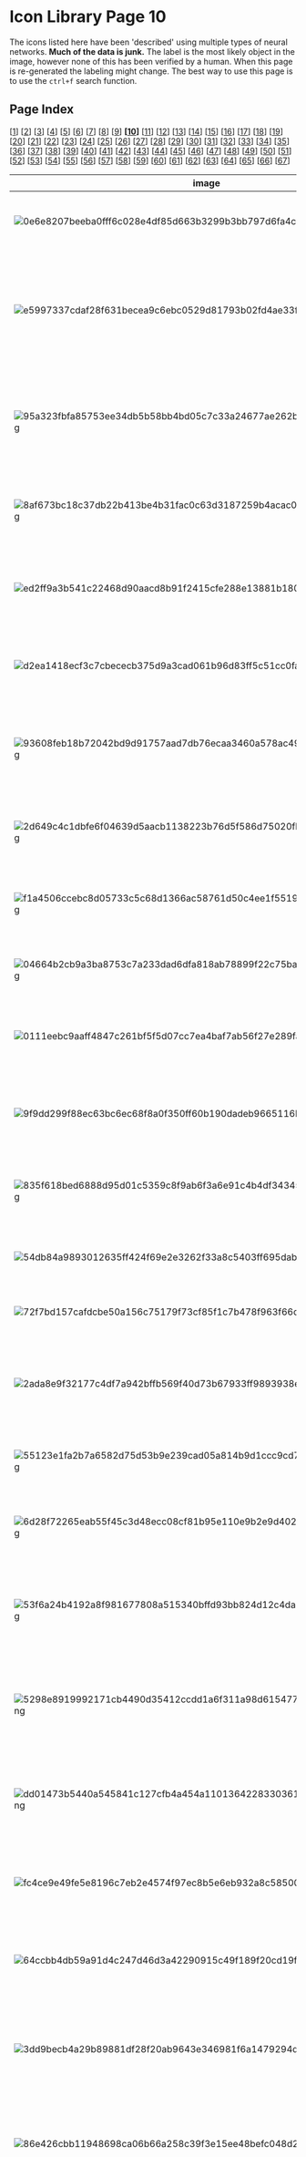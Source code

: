 # Icon Library Page 10

The icons listed here have been 'described' using multiple types of neural networks. **Much of the data is junk.** The label is the most likely object in the image, however none of this has been verified by a human. When this page is re-generated the labeling might change.
The best way to use this page is to use the `ctrl+f` search function.

## Page Index

[[1](/docs/toyo/icons/icon_library_page_01.md)] [[2](/docs/toyo/icons/icon_library_page_02.md)] [[3](/docs/toyo/icons/icon_library_page_03.md)] [[4](/docs/toyo/icons/icon_library_page_04.md)] [[5](/docs/toyo/icons/icon_library_page_05.md)] [[6](/docs/toyo/icons/icon_library_page_06.md)] [[7](/docs/toyo/icons/icon_library_page_07.md)] [[8](/docs/toyo/icons/icon_library_page_08.md)] [[9](/docs/toyo/icons/icon_library_page_09.md)] **[[10](/docs/toyo/icons/icon_library_page_10.md)]** [[11](/docs/toyo/icons/icon_library_page_11.md)] [[12](/docs/toyo/icons/icon_library_page_12.md)] [[13](/docs/toyo/icons/icon_library_page_13.md)] [[14](/docs/toyo/icons/icon_library_page_14.md)] [[15](/docs/toyo/icons/icon_library_page_15.md)] [[16](/docs/toyo/icons/icon_library_page_16.md)] [[17](/docs/toyo/icons/icon_library_page_17.md)] [[18](/docs/toyo/icons/icon_library_page_18.md)] [[19](/docs/toyo/icons/icon_library_page_19.md)] [[20](/docs/toyo/icons/icon_library_page_20.md)] [[21](/docs/toyo/icons/icon_library_page_21.md)] [[22](/docs/toyo/icons/icon_library_page_22.md)] [[23](/docs/toyo/icons/icon_library_page_23.md)] [[24](/docs/toyo/icons/icon_library_page_24.md)] [[25](/docs/toyo/icons/icon_library_page_25.md)] [[26](/docs/toyo/icons/icon_library_page_26.md)] [[27](/docs/toyo/icons/icon_library_page_27.md)] [[28](/docs/toyo/icons/icon_library_page_28.md)] [[29](/docs/toyo/icons/icon_library_page_29.md)] [[30](/docs/toyo/icons/icon_library_page_30.md)] [[31](/docs/toyo/icons/icon_library_page_31.md)] [[32](/docs/toyo/icons/icon_library_page_32.md)] [[33](/docs/toyo/icons/icon_library_page_33.md)] [[34](/docs/toyo/icons/icon_library_page_34.md)] [[35](/docs/toyo/icons/icon_library_page_35.md)] [[36](/docs/toyo/icons/icon_library_page_36.md)] [[37](/docs/toyo/icons/icon_library_page_37.md)] [[38](/docs/toyo/icons/icon_library_page_38.md)] [[39](/docs/toyo/icons/icon_library_page_39.md)] [[40](/docs/toyo/icons/icon_library_page_40.md)] [[41](/docs/toyo/icons/icon_library_page_41.md)] [[42](/docs/toyo/icons/icon_library_page_42.md)] [[43](/docs/toyo/icons/icon_library_page_43.md)] [[44](/docs/toyo/icons/icon_library_page_44.md)] [[45](/docs/toyo/icons/icon_library_page_45.md)] [[46](/docs/toyo/icons/icon_library_page_46.md)] [[47](/docs/toyo/icons/icon_library_page_47.md)] [[48](/docs/toyo/icons/icon_library_page_48.md)] [[49](/docs/toyo/icons/icon_library_page_49.md)] [[50](/docs/toyo/icons/icon_library_page_50.md)] [[51](/docs/toyo/icons/icon_library_page_51.md)] [[52](/docs/toyo/icons/icon_library_page_52.md)] [[53](/docs/toyo/icons/icon_library_page_53.md)] [[54](/docs/toyo/icons/icon_library_page_54.md)] [[55](/docs/toyo/icons/icon_library_page_55.md)] [[56](/docs/toyo/icons/icon_library_page_56.md)] [[57](/docs/toyo/icons/icon_library_page_57.md)] [[58](/docs/toyo/icons/icon_library_page_58.md)] [[59](/docs/toyo/icons/icon_library_page_59.md)] [[60](/docs/toyo/icons/icon_library_page_60.md)] [[61](/docs/toyo/icons/icon_library_page_61.md)] [[62](/docs/toyo/icons/icon_library_page_62.md)] [[63](/docs/toyo/icons/icon_library_page_63.md)] [[64](/docs/toyo/icons/icon_library_page_64.md)] [[65](/docs/toyo/icons/icon_library_page_65.md)] [[66](/docs/toyo/icons/icon_library_page_66.md)] [[67](/docs/toyo/icons/icon_library_page_67.md)] 

| image | labels |
| - | - |
| ![0e6e8207beeba0fff6c028e4df85d663b3299b3bb797d6fa4c69678d66a0a128.png](/img/icons/0e6e8207beeba0fff6c028e4df85d663b3299b3bb797d6fa4c69678d66a0a128.png) | switch, person, digital clock, whistle, scoreboard, scoreboard |
| ![e5997337cdaf28f631becea9c6ebc0529d81793b02fd4ae33f8dba72cd5c24af.png](/img/icons/e5997337cdaf28f631becea9c6ebc0529d81793b02fd4ae33f8dba72cd5c24af.png) | sunscreen, person, sunscreen, maraca, sunscreen, sunblock, sun blocker, sunscreen, sunblock, sun blocker |
| ![95a323fbfa85753ee34db5b58bb4bd05c7c33a24677ae262b2022b915c9968dd.png](/img/icons/95a323fbfa85753ee34db5b58bb4bd05c7c33a24677ae262b2022b915c9968dd.png) | snow leopard, person, Petri dish, loupe, loupe, jeweler's loupe, nematode, nematode worm, roundworm |
| ![8af673bc18c37db22b413be4b31fac0c63d3187259b4acac0f46a86d242a505c.png](/img/icons/8af673bc18c37db22b413be4b31fac0c63d3187259b4acac0f46a86d242a505c.png) | chain saw, phone, screw, plunger, chain saw, chainsaw, chain saw, chainsaw |
| ![ed2ff9a3b541c22468d90aacd8b91f2415cfe288e13881b180d0f8f3c71138e9.png](/img/icons/ed2ff9a3b541c22468d90aacd8b91f2415cfe288e13881b180d0f8f3c71138e9.png) | thresher, person, chain saw, analog clock, chain saw, chainsaw, chain saw, chainsaw |
| ![d2ea1418ecf3c7cbececb375d9a3cad061b96d83ff5c51cc0fa171de5e3ea610.png](/img/icons/d2ea1418ecf3c7cbececb375d9a3cad061b96d83ff5c51cc0fa171de5e3ea610.png) | sunscreen, person, sunscreen, face powder, safety pin, packet |
| ![93608feb18b72042bd9d91757aad7db76ecaa3460a578ac4995e89fbf02a20a6.png](/img/icons/93608feb18b72042bd9d91757aad7db76ecaa3460a578ac4995e89fbf02a20a6.png) | can opener, spaceship, nipple, punching bag, torch, punching bag, punch bag, punching ball, punchball |
| ![2d649c4c1dbfe6f04639d5aacb1138223b76d5f586d75020fbd5c52b678976a0.png](/img/icons/2d649c4c1dbfe6f04639d5aacb1138223b76d5f586d75020fbd5c52b678976a0.png) | can opener, person, Windsor tie, maraca, chain saw, chainsaw, plate rack |
| ![f1a4506ccebc8d05733c5c68d1366ac58761d50c4ee1f5519798f2d430390c6c.png](/img/icons/f1a4506ccebc8d05733c5c68d1366ac58761d50c4ee1f5519798f2d430390c6c.png) | frying pan, person, nipple, whistle, pick, plectrum, plectron, packet |
| ![04664b2cb9a3ba8753c7a233dad6dfa818ab78899f22c75ba2df4d25da86c726.png](/img/icons/04664b2cb9a3ba8753c7a233dad6dfa818ab78899f22c75ba2df4d25da86c726.png) | can opener, person, pick, punching bag, pick, plectrum, plectron, velvet |
| ![0111eebc9aaff4847c261bf5f5d07cc7ea4baf7ab56f27e289facc4b3c11ba78.png](/img/icons/0111eebc9aaff4847c261bf5f5d07cc7ea4baf7ab56f27e289facc4b3c11ba78.png) | whistle, person, spatula, plunger, guillotine, pedestal, plinth, footstall |
| ![9f9dd299f88ec63bc6ec68f8a0f350ff60b190dadeb9665116b4151441c26267.png](/img/icons/9f9dd299f88ec63bc6ec68f8a0f350ff60b190dadeb9665116b4151441c26267.png) | corkscrew, car, analog clock, corkscrew, chain saw, chainsaw, corkscrew, bottle screw |
| ![835f618bed6888d95d01c5359c8f9ab6f3a6e91c4b4df34345349d708039ed71.png](/img/icons/835f618bed6888d95d01c5359c8f9ab6f3a6e91c4b4df34345349d708039ed71.png) | space bar, person, thresher, muzzle, oil filter, Windsor tie |
| ![54db84a9893012635ff424f69e2e3262f33a8c5403ff695dabc74d633c5cebe3.png](/img/icons/54db84a9893012635ff424f69e2e3262f33a8c5403ff695dabc74d633c5cebe3.png) | ant, sun, panpipe, panpipe, chain saw, chainsaw, pinwheel |
| ![72f7bd157cafdcbe50a156c75179f73cf85f1c7b478f963f66d03ae5fb129d9a.png](/img/icons/72f7bd157cafdcbe50a156c75179f73cf85f1c7b478f963f66d03ae5fb129d9a.png) | velvet, person, clog, whistle, nipple, plate rack |
| ![2ada8e9f32177c4df7a942bffb569f40d73b67933ff9893938e23882ac74d081.png](/img/icons/2ada8e9f32177c4df7a942bffb569f40d73b67933ff9893938e23882ac74d081.png) | sunscreen, person, safety pin, safety pin, chain saw, chainsaw, sunscreen, sunblock, sun blocker |
| ![55123e1fa2b7a6582d75d53b9e239cad05a814b9d1ccc9cd7015255c9d539f89.png](/img/icons/55123e1fa2b7a6582d75d53b9e239cad05a814b9d1ccc9cd7015255c9d539f89.png) | nipple, person, nipple, table lamp, nipple, stopwatch, stop watch |
| ![6d28f72265eab55f45c3d48ecc08cf81b95e110e9b2e9d402d36ab236b68de5a.png](/img/icons/6d28f72265eab55f45c3d48ecc08cf81b95e110e9b2e9d402d36ab236b68de5a.png) | analog clock, person, analog clock, analog clock, loupe, jeweler's loupe, analog clock |
| ![53f6a24b4192a8f981677808a515340bffd93bb824d12c4da729a5c76c6747c7.png](/img/icons/53f6a24b4192a8f981677808a515340bffd93bb824d12c4da729a5c76c6747c7.png) | stopwatch, person, stopwatch, stopwatch, loupe, jeweler's loupe, stopwatch, stop watch |
| ![5298e8919992171cb4490d35412ccdd1a6f311a98d6154779e183567ebd9deed.png](/img/icons/5298e8919992171cb4490d35412ccdd1a6f311a98d6154779e183567ebd9deed.png) | stopwatch, person, analog clock, analog clock, stopwatch, stop watch, stopwatch, stop watch |
| ![dd01473b5440a545841c127cfb4a454a1101364228330361f5b2bb9ea11a2ce7.png](/img/icons/dd01473b5440a545841c127cfb4a454a1101364228330361f5b2bb9ea11a2ce7.png) | stopwatch, person, analog clock, stopwatch, stopwatch, stop watch, stopwatch, stop watch |
| ![fc4ce9e49fe5e8196c7eb2e4574f97ec8b5e6eb932a8c58500f55bc06107ae7f.png](/img/icons/fc4ce9e49fe5e8196c7eb2e4574f97ec8b5e6eb932a8c58500f55bc06107ae7f.png) | digital watch, person, digital watch, loupe, stopwatch, stop watch, digital watch |
| ![64ccbb4db59a91d4c247d46d3a42290915c49f189f20cd19f60d22d94363eff3.png](/img/icons/64ccbb4db59a91d4c247d46d3a42290915c49f189f20cd19f60d22d94363eff3.png) | analog clock, person, analog clock, analog clock, chain saw, chainsaw, assault rifle, assault gun |
| ![3dd9becb4a29b89881df28f20ab9643e346981f6a1479294d224ecf7f06a15c7.png](/img/icons/3dd9becb4a29b89881df28f20ab9643e346981f6a1479294d224ecf7f06a15c7.png) | frying pan, person, analog clock, stopwatch, pick, plectrum, plectron, stopwatch, stop watch |
| ![86e426cbb11948698ca06b66a258c39f3e15ee48befc048d26dff8d053147bce.png](/img/icons/86e426cbb11948698ca06b66a258c39f3e15ee48befc048d26dff8d053147bce.png) | digital watch, person, stopwatch, plate rack, loupe, jeweler's loupe, stopwatch, stop watch |
| ![545420bdc2b1350419d9bd79304f064fc88d38c062ecbda8938ec1fd7cec1aee.png](/img/icons/545420bdc2b1350419d9bd79304f064fc88d38c062ecbda8938ec1fd7cec1aee.png) | Windsor tie, person, redbone, black-and-tan coonhound, chain mail, ring mail, mail, chain armor, chain armour, ring armor, ring armour, chain mail, ring mail, mail, chain armor, chain armour, ring armor, ring armour |
| ![2aae1c3c2a7b79e3d926c31270d89981a2dd28cd635758de436101158985aa5e.png](/img/icons/2aae1c3c2a7b79e3d926c31270d89981a2dd28cd635758de436101158985aa5e.png) | eggnog, sun, spaghetti squash, candle, hourglass, Band Aid |
| ![21abb0eaa8805d76621c7014f322a3086e7238631778c98b06a5a22d5bae30a7.png](/img/icons/21abb0eaa8805d76621c7014f322a3086e7238631778c98b06a5a22d5bae30a7.png) | chiffonier, person, Windsor tie, whiskey jug, bearskin, busby, shako, barrel, cask |
| ![5fa075147c82720a33f056cd7065928e8e10fea96a0a13640e1a4e5f6426b2d3.png](/img/icons/5fa075147c82720a33f056cd7065928e8e10fea96a0a13640e1a4e5f6426b2d3.png) | cassette player, person, pick, chain mail, bolo tie, bolo, bola tie, bola, cleaver, meat cleaver, chopper |
| ![8d86b69ccd8d6be32784b86d579c66bcfa90544f4f156ebd5ecc66335418e642.png](/img/icons/8d86b69ccd8d6be32784b86d579c66bcfa90544f4f156ebd5ecc66335418e642.png) | Windsor tie, person, Windsor tie, Windsor tie, sweatshirt, sweatshirt |
| ![99ff3c3b548dc42ee64093aa66724420a0c6c81934323b6e7cdbb2746c142836.png](/img/icons/99ff3c3b548dc42ee64093aa66724420a0c6c81934323b6e7cdbb2746c142836.png) | face powder, person, Windsor tie, face powder, bearskin, busby, shako, milk can |
| ![b617fb06057897f565f728e7118c94ad3347c09c606293cb9d9b59f6aacab997.png](/img/icons/b617fb06057897f565f728e7118c94ad3347c09c606293cb9d9b59f6aacab997.png) | hourglass, person, neck brace, oboe, bearskin, busby, shako, Windsor tie |
| ![0c6fe889bb39c4d3290b881813946f35d30e250760a9d79e1b59050a1fc87b49.png](/img/icons/0c6fe889bb39c4d3290b881813946f35d30e250760a9d79e1b59050a1fc87b49.png) | Windsor tie, person, Windsor tie, barrel, bearskin, busby, shako, chain mail, ring mail, mail, chain armor, chain armour, ring armor, ring armour |
| ![80ee0049bd6349e8fbbe1aaf1033216bb16b4b84b364832f025288063d1f3837.png](/img/icons/80ee0049bd6349e8fbbe1aaf1033216bb16b4b84b364832f025288063d1f3837.png) | hand-held computer, phone, loupe, chain saw, ski, ski |
| ![ac34342723f5c9dc832a44f1d146c9eb2f567dd6a2fd355383c9616568809e7e.png](/img/icons/ac34342723f5c9dc832a44f1d146c9eb2f567dd6a2fd355383c9616568809e7e.png) | cheetah, dog, Norwich terrier, toy terrier, Persian cat, Australian terrier |
| ![6f257b1e882f6f72413a1d7f9f2bdb74d48bf891cbca609a8312f2bdc52c2b71.png](/img/icons/6f257b1e882f6f72413a1d7f9f2bdb74d48bf891cbca609a8312f2bdc52c2b71.png) | waffle iron, cat, moving van, ocarina, chain saw, chainsaw, chain saw, chainsaw |
| ![09de13129f53dcd99fe7829f4fbdd519bd5e6c4dd03e34003afbd0872271e1bc.png](/img/icons/09de13129f53dcd99fe7829f4fbdd519bd5e6c4dd03e34003afbd0872271e1bc.png) | Windsor tie, person, Windsor tie, oboe, bearskin, busby, shako, Windsor tie |
| ![c7aea5a0ff46aa85075eaccd20e27a01f1fa58d3a4188196dd59e42d4f4d9534.png](/img/icons/c7aea5a0ff46aa85075eaccd20e27a01f1fa58d3a4188196dd59e42d4f4d9534.png) | sunscreen, person, Windsor tie, Windsor tie, bearskin, busby, shako, Windsor tie |
| ![6dadbd45a3287045854232254f2904e522754e9fa12ef66adac64ba568b08ce4.png](/img/icons/6dadbd45a3287045854232254f2904e522754e9fa12ef66adac64ba568b08ce4.png) | Windsor tie, person, Windsor tie, Windsor tie, sweatshirt, sweatshirt |
| ![0548b7b8d84744353f577d226dfe7e63c09ccd6a3ac7c1788a1a1f554927ac93.png](/img/icons/0548b7b8d84744353f577d226dfe7e63c09ccd6a3ac7c1788a1a1f554927ac93.png) | Windsor tie, person, Windsor tie, neck brace, bearskin, busby, shako, Windsor tie |
| ![4532cef649a4ec931d6f1619e2cd7e5c65d937fef206a1941093cca2ebd96a17.png](/img/icons/4532cef649a4ec931d6f1619e2cd7e5c65d937fef206a1941093cca2ebd96a17.png) | panpipe, person, hair slide, eggnog, ocarina, sweet potato, panpipe, pandean pipe, syrinx |
| ![9266843e2530936323ab027b7f992c71efa594dc4ff92180b1f8aee186357519.png](/img/icons/9266843e2530936323ab027b7f992c71efa594dc4ff92180b1f8aee186357519.png) | whistle, person, web site, safety pin, stopwatch, stop watch, web site, website, internet site, site |
| ![5bd81fef823acc9afb440297975297231b13550894af3c659751d0c85d6aeed1.png](/img/icons/5bd81fef823acc9afb440297975297231b13550894af3c659751d0c85d6aeed1.png) | honeycomb, person, soccer ball, face powder, honeycomb, honeycomb |
| ![17a3c95cdd9027659de4de74126a8995825ddcffba1cfe3e241c697df1294147.png](/img/icons/17a3c95cdd9027659de4de74126a8995825ddcffba1cfe3e241c697df1294147.png) | panpipe, person, panpipe, oil filter, panpipe, pandean pipe, syrinx, panpipe, pandean pipe, syrinx |
| ![09f8ba504695f14c355c42f6d9b6f192ae79963ed26ee8ca2a2e369d9488275f.png](/img/icons/09f8ba504695f14c355c42f6d9b6f192ae79963ed26ee8ca2a2e369d9488275f.png) | whistle, car, oil filter, moving van, ski, ski |
| ![68f0f75c8f78da33d5a14a2b53742146ba477328c7e2a50fd104e12b06cdb4b2.png](/img/icons/68f0f75c8f78da33d5a14a2b53742146ba477328c7e2a50fd104e12b06cdb4b2.png) | nipple, person, sunscreen, abacus, hand-held computer, hand-held microcomputer, safety pin |
| ![c15492ff3e7acc1e559919c3bf6f988bf774201bf5f6911ef5987e44ba6bfa33.png](/img/icons/c15492ff3e7acc1e559919c3bf6f988bf774201bf5f6911ef5987e44ba6bfa33.png) | panpipe, person, panpipe, panpipe, panpipe, pandean pipe, syrinx, panpipe, pandean pipe, syrinx |
| ![37f5e01f03fa44634e2aa4694a8b8b0419b19382b924d9424bc74241a9f32dbd.png](/img/icons/37f5e01f03fa44634e2aa4694a8b8b0419b19382b924d9424bc74241a9f32dbd.png) | digital watch, spaceship, spatula, spatula, analog clock, spatula |
| ![cff36316718623ce816e99d7aaaba001b43c6aa991ab10bd295a7aaf7d24ea2b.png](/img/icons/cff36316718623ce816e99d7aaaba001b43c6aa991ab10bd295a7aaf7d24ea2b.png) | panpipe, person, analog clock, spatula, oboe, hautboy, hautbois, chain saw, chainsaw |
| ![d08ab1b1d6bc6c9896b8de1268689088e3ee01f6564b545bcda7b777b3f9dd15.png](/img/icons/d08ab1b1d6bc6c9896b8de1268689088e3ee01f6564b545bcda7b777b3f9dd15.png) | switch, person, stopwatch, hourglass, stopwatch, stop watch, stopwatch, stop watch |
| ![96cbd10b93aab10a141d4d35accbf61ed1f7582297bba9f27f7f82587887cdd3.png](/img/icons/96cbd10b93aab10a141d4d35accbf61ed1f7582297bba9f27f7f82587887cdd3.png) | espresso maker, phone, space bar, spatula, pick, plectrum, plectron, revolver, six-gun, six-shooter |
| ![eda5a6a969b63e7870a8d2337e82df662f04fa8ce527a03f8b3e5ad69bd99147.png](/img/icons/eda5a6a969b63e7870a8d2337e82df662f04fa8ce527a03f8b3e5ad69bd99147.png) | letter opener, person, cleaver, cleaver, hatchet, ski |
| ![5c948693d6f0651b59e5b0fd8c49be6d4b00de48093741b96bdbccbee7450f3d.png](/img/icons/5c948693d6f0651b59e5b0fd8c49be6d4b00de48093741b96bdbccbee7450f3d.png) | panpipe, phone, safety pin, theater curtain, Band Aid, panpipe, pandean pipe, syrinx |
| ![b4d5ce2334083cee8e8d2ce64f9585a1f1e12b7f8a44662f9e5071135a05d3ee.png](/img/icons/b4d5ce2334083cee8e8d2ce64f9585a1f1e12b7f8a44662f9e5071135a05d3ee.png) | digital watch, flower, comic book, pinwheel, maraca, packet |
| ![0db2b7509572777da3f9e70eb1faff68f025cda77a3bb581b7067d488e6e7a02.png](/img/icons/0db2b7509572777da3f9e70eb1faff68f025cda77a3bb581b7067d488e6e7a02.png) | lotion, phone, safety pin, safety pin, sunscreen, sunblock, sun blocker, Band Aid |
| ![a2d54a1b713669de54360c66b1a4d4175993410f01aba9289fd336f989832092.png](/img/icons/a2d54a1b713669de54360c66b1a4d4175993410f01aba9289fd336f989832092.png) | switch, person, digital clock, digital clock, panpipe, pandean pipe, syrinx, cassette |
| ![0eb2d0b8d3944ed5f81858b1d76a6de8cada50bc619b6230a72670056ec6d8b7.png](/img/icons/0eb2d0b8d3944ed5f81858b1d76a6de8cada50bc619b6230a72670056ec6d8b7.png) | stopwatch, person, analog clock, safety pin, pick, plectrum, plectron, digital watch |
| ![bb8d4a9abbd52d14747704031877426173f166a971ae86913f5646727c6be24b.png](/img/icons/bb8d4a9abbd52d14747704031877426173f166a971ae86913f5646727c6be24b.png) | lemon, person, spaghetti squash, spaghetti squash, nematode, nematode worm, roundworm, nematode, nematode worm, roundworm |
| ![06207b7923a1412b2eaae5485713df894e329948bf47689e45145765f0ab6245.png](/img/icons/06207b7923a1412b2eaae5485713df894e329948bf47689e45145765f0ab6245.png) | oscilloscope, spaceship, lotion, combination lock, hand-held computer, hand-held microcomputer, espresso maker |
| ![6fe0caea480067c6ddb05c2910bf9091e9da1b4d2a0e9ad3a1a9de44f903b27b.png](/img/icons/6fe0caea480067c6ddb05c2910bf9091e9da1b4d2a0e9ad3a1a9de44f903b27b.png) | panpipe, person, pick, digital clock, pick, plectrum, plectron, pick, plectrum, plectron |
| ![108b26ad6a2f62478fb5548a39037f4c9cd4a6a29c113de73e4b177bbafef38d.png](/img/icons/108b26ad6a2f62478fb5548a39037f4c9cd4a6a29c113de73e4b177bbafef38d.png) | cassette, phone, analog clock, screen, cassette, cassette |
| ![42faf9d83ccc6b28c4743ee13d28017136352d7460c5bc56662fffd4da60bab7.png](/img/icons/42faf9d83ccc6b28c4743ee13d28017136352d7460c5bc56662fffd4da60bab7.png) | ocarina, person, switch, ocarina, golden retriever, Band Aid |
| ![185cf8ec8e0e35de70ff8175ffa40313b4603290a2d1e9b16a81c3b01d8083fb.png](/img/icons/185cf8ec8e0e35de70ff8175ffa40313b4603290a2d1e9b16a81c3b01d8083fb.png) | ocarina, person, face powder, nipple, comic book, pickelhaube |
| ![3d67db9ca86114d8341820495fc8355d071c0ebbab16eeada42ac6997eab265d.png](/img/icons/3d67db9ca86114d8341820495fc8355d071c0ebbab16eeada42ac6997eab265d.png) | ocarina, person, cassette, Band Aid, cassette, cassette |
| ![3e94fef54ee44642bf0f320961547bc78d801a5179d7a5828b5ce8487b92b1e5.png](/img/icons/3e94fef54ee44642bf0f320961547bc78d801a5179d7a5828b5ce8487b92b1e5.png) | digital clock, person, analog clock, digital clock, pick, plectrum, plectron, analog clock |
| ![cf8626e80e64dfdadac8d84bc3f0026d38dd3143a7624dff93e8bccdcdf704cd.png](/img/icons/cf8626e80e64dfdadac8d84bc3f0026d38dd3143a7624dff93e8bccdcdf704cd.png) | switch, cat, espresso maker, combination lock, analog clock, digital watch |
| ![de16ae5e18561334e7fa058cb9f936fa17e6ea30ff65f57c56e4eed04a7fa1a4.png](/img/icons/de16ae5e18561334e7fa058cb9f936fa17e6ea30ff65f57c56e4eed04a7fa1a4.png) | digital clock, person, pick, pick, pick, plectrum, plectron, pick, plectrum, plectron |
| ![25637cea76a19c5afee3d565a5138bf6996ffac33456746c0841cbaf8f924359.png](/img/icons/25637cea76a19c5afee3d565a5138bf6996ffac33456746c0841cbaf8f924359.png) | panpipe, person, book jacket, can opener, jack-o'-lantern, guillotine |
| ![bd7cca089df49a2802b14a16e120c828aa8697a155ce02ea6f3ff8da6cd35349.png](/img/icons/bd7cca089df49a2802b14a16e120c828aa8697a155ce02ea6f3ff8da6cd35349.png) | binder, person, black stork, kite, web site, website, internet site, site, cleaver, meat cleaver, chopper |
| ![7beeb447fc3a8cc123239c9213493bc774a0191f0e884a144d4fc190b492026b.png](/img/icons/7beeb447fc3a8cc123239c9213493bc774a0191f0e884a144d4fc190b492026b.png) | oboe, person, oboe, tick, barn spider, Araneus cavaticus, oboe, hautboy, hautbois |
| ![9288a4b9b502d7cf080614e121f26513bcb02c2e164f92d8f60bd2d7a6aedb99.png](/img/icons/9288a4b9b502d7cf080614e121f26513bcb02c2e164f92d8f60bd2d7a6aedb99.png) | oboe, person, oboe, tick, barn spider, Araneus cavaticus, oboe, hautboy, hautbois |
| ![4c8aa479edac8594ad18b3aabc73ae6a45ac25beab6b6183fe6311d92a01086c.png](/img/icons/4c8aa479edac8594ad18b3aabc73ae6a45ac25beab6b6183fe6311d92a01086c.png) | power drill, person, panpipe, bearskin, bearskin, busby, shako, power drill |
| ![5178db579ea39bf787e5f7346830abacf54ee1264c6de431ed991fcee0bc99c7.png](/img/icons/5178db579ea39bf787e5f7346830abacf54ee1264c6de431ed991fcee0bc99c7.png) | frying pan, person, waffle iron, cleaver, cleaver, meat cleaver, chopper, hatchet |
| ![cb45cb50be088f8bb24f70675a4b65e7b72df12570ff3d40bbb33271a8d79e49.png](/img/icons/cb45cb50be088f8bb24f70675a4b65e7b72df12570ff3d40bbb33271a8d79e49.png) | digital clock, person, chain saw, digital clock, pick, plectrum, plectron, ski |
| ![ef0baddaed6c71f0052e2f8d227804f15b67afc2790b18e4c85b057a49a501f6.png](/img/icons/ef0baddaed6c71f0052e2f8d227804f15b67afc2790b18e4c85b057a49a501f6.png) | analog clock, person, combination lock, remote control, analog clock, analog clock |
| ![d5a080b6aa2be99401117e74a4d28b48c73ff61d971b3aee39d5b7786bb62767.png](/img/icons/d5a080b6aa2be99401117e74a4d28b48c73ff61d971b3aee39d5b7786bb62767.png) | spatula, person, spatula, nipple, analog clock, nipple |
| ![0b3195519a8f47bc59b214151e3216b19fc7102083f2d53388e69b7f14b1b51b.png](/img/icons/0b3195519a8f47bc59b214151e3216b19fc7102083f2d53388e69b7f14b1b51b.png) | sunscreen, person, whistle, pill bottle, safety pin, stopwatch, stop watch |
| ![8e6a410ce7e21bee500d7343ecd300cbd08e032d5025b3370287ea0b2fc1617e.png](/img/icons/8e6a410ce7e21bee500d7343ecd300cbd08e032d5025b3370287ea0b2fc1617e.png) | digital clock, person, scoreboard, binder, binder, ring-binder, binder, ring-binder |
| ![526d1c7629d4b88191ebf7955e0894be56df40dad3947123ddcc6380a707d1a6.png](/img/icons/526d1c7629d4b88191ebf7955e0894be56df40dad3947123ddcc6380a707d1a6.png) | power drill, dog, comic book, cocktail shaker, pick, plectrum, plectron, chain saw, chainsaw |
| ![75cf0ac170e2e90355a58ff4758b24b1adfd3f30df0c088cbb6618df3bb2801f.png](/img/icons/75cf0ac170e2e90355a58ff4758b24b1adfd3f30df0c088cbb6618df3bb2801f.png) | slot, cat, analog clock, pick, lesser panda, red panda, panda, bear cat, cat bear, Ailurus fulgens, packet |
| ![a5c137fe946c2939b9cc3865f15387557741c4193c6eeaa0929104dfc11a4bc3.png](/img/icons/a5c137fe946c2939b9cc3865f15387557741c4193c6eeaa0929104dfc11a4bc3.png) | power drill, dog, can opener, chain saw, Japanese spaniel, chain saw, chainsaw |
| ![6d15bb621efa261383486ab9bbd9b3cb3bfbc990276fc09d7e71360beb670f16.png](/img/icons/6d15bb621efa261383486ab9bbd9b3cb3bfbc990276fc09d7e71360beb670f16.png) | combination lock, person, digital watch, sunscreen, jersey, T-shirt, tee shirt, packet |
| ![900d5b1966d5eb66dbca72a70be292cac9961255349c7272e676f6ad5ea02cb2.png](/img/icons/900d5b1966d5eb66dbca72a70be292cac9961255349c7272e676f6ad5ea02cb2.png) | panpipe, dog, analog clock, ocarina, redbone, pick, plectrum, plectron |
| ![aa64c8463d53dd37727acfdfc61e31e25b568035427f463641c5aa5e16fac2fb.png](/img/icons/aa64c8463d53dd37727acfdfc61e31e25b568035427f463641c5aa5e16fac2fb.png) | ocarina, person, whiskey jug, pool table, rock beauty, Holocanthus tricolor, chain saw, chainsaw |
| ![34a319f9dcd0c12064e4336504208f8fb01c914d30a071e17bb355f8094577e5.png](/img/icons/34a319f9dcd0c12064e4336504208f8fb01c914d30a071e17bb355f8094577e5.png) | whistle, person, pick, pick, bolo tie, bolo, bola tie, bola, stopwatch, stop watch |
| ![24f31de0c2619fda89fb2a1733b2c8f1bbedc9847a34e2776dcd56235169edda.png](/img/icons/24f31de0c2619fda89fb2a1733b2c8f1bbedc9847a34e2776dcd56235169edda.png) | digital clock, cat, analog clock, scoreboard, guillotine, book jacket, dust cover, dust jacket, dust wrapper |
| ![a021144898009aedbcc578b6ce7ee83e716c3a983d46d42f1ca209cf8807da2c.png](/img/icons/a021144898009aedbcc578b6ce7ee83e716c3a983d46d42f1ca209cf8807da2c.png) | ocarina, cat, ocarina, ocarina, langur, barrel, cask |
| ![9f127e7a4e1608d524fee748d930532241e3e8d2bbe68ead1878b97882576c2e.png](/img/icons/9f127e7a4e1608d524fee748d930532241e3e8d2bbe68ead1878b97882576c2e.png) | ocarina, person, gong, maraca, lesser panda, red panda, panda, bear cat, cat bear, Ailurus fulgens, maraca |
| ![b6128e09a467647574cb6dff064e2118b31fe502c5f7f8af25db6598d16b3163.png](/img/icons/b6128e09a467647574cb6dff064e2118b31fe502c5f7f8af25db6598d16b3163.png) | ocarina, person, stopwatch, tennis ball, three-toed sloth, ai, Bradypus tridactylus, stopwatch, stop watch |
| ![36db884885f1e781b22008bd6ac9589bfd54b0f45a185ad423a2e6193e1cbeec.png](/img/icons/36db884885f1e781b22008bd6ac9589bfd54b0f45a185ad423a2e6193e1cbeec.png) | chiffonier, person, packet, sunscreen, panpipe, pandean pipe, syrinx, gong, tam-tam |
| ![2daaa67606871b11a001c369a216ccc75016a05b7e911088bf9b1670eee330b6.png](/img/icons/2daaa67606871b11a001c369a216ccc75016a05b7e911088bf9b1670eee330b6.png) | power drill, person, digital watch, panpipe, pick, plectrum, plectron, comic book |
| ![ab6e2daf72458342f9b7f642335a5890f3e5b0ce7d37f4052747164f6061afd0.png](/img/icons/ab6e2daf72458342f9b7f642335a5890f3e5b0ce7d37f4052747164f6061afd0.png) | hourglass, person, guillotine, hourglass, pedestal, plinth, footstall, guillotine |
| ![1e62e21eaa9660a8c091027bc166758a2860aff8d61968aa42c84c5174aa5aa8.png](/img/icons/1e62e21eaa9660a8c091027bc166758a2860aff8d61968aa42c84c5174aa5aa8.png) | bearskin, person, affenpinscher, black grouse, black grouse, stopwatch, stop watch |
| ![d540af1472b55fd0bffdf21c85b615a00675b8efaa43ec42540e78424a7422ac.png](/img/icons/d540af1472b55fd0bffdf21c85b615a00675b8efaa43ec42540e78424a7422ac.png) | digital clock, person, panpipe, ocarina, comic book, chain saw, chainsaw |
| ![3eceea06f5117d916233acf18937821745260814090e843e9c6f39709dac4f5a.png](/img/icons/3eceea06f5117d916233acf18937821745260814090e843e9c6f39709dac4f5a.png) | whistle, person, analog clock, whistle, golden retriever, packet |
| ![4a7a665fdd030cb6c2addb79b58c6ea7c4fd1c1e0a17448e39319be4a84e3d8b.png](/img/icons/4a7a665fdd030cb6c2addb79b58c6ea7c4fd1c1e0a17448e39319be4a84e3d8b.png) | digital watch, dog, lotion, bearskin, pick, plectrum, plectron, pick, plectrum, plectron |
| ![4fbf44e5f95eef3beda320118013de8a3198d86365dc8cab13a29caef3af3e61.png](/img/icons/4fbf44e5f95eef3beda320118013de8a3198d86365dc8cab13a29caef3af3e61.png) | whistle, person, whistle, whistle, maraca, stopwatch, stop watch |
| ![5cb940a8e295e1fd62db169a550c673700ec04ac8209a3bd49105d9089a441da.png](/img/icons/5cb940a8e295e1fd62db169a550c673700ec04ac8209a3bd49105d9089a441da.png) | Madagascar cat, dog, lotion, hourglass, Madagascar cat, ring-tailed lemur, Lemur catta, can opener, tin opener |
| ![d617c7c8bf9389acd39ad9ce0d5cb6d43cc2d1d6f63bccdcc8cb4d52e9ea5c23.png](/img/icons/d617c7c8bf9389acd39ad9ce0d5cb6d43cc2d1d6f63bccdcc8cb4d52e9ea5c23.png) | digital clock, person, analog clock, whistle, pick, plectrum, plectron, revolver, six-gun, six-shooter |
| ![4663d5cb4d6837fedd5eb9890e131da01fd8c8feab621ae20056c0d47e94fe94.png](/img/icons/4663d5cb4d6837fedd5eb9890e131da01fd8c8feab621ae20056c0d47e94fe94.png) | espresso maker, person, lotion, oil filter, chain saw, chainsaw, chain saw, chainsaw |
